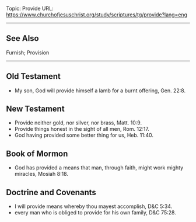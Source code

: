 Topic: Provide
URL: https://www.churchofjesuschrist.org/study/scriptures/tg/provide?lang=eng

---

## See Also

Furnish; Provision

---

## Old Testament

- My son, God will provide himself a lamb for a burnt offering, Gen. 22:8.

## New Testament

- Provide neither gold, nor silver, nor brass, Matt. 10:9.
- Provide things honest in the sight of all men, Rom. 12:17.
- God having provided some better thing for us, Heb. 11:40.

## Book of Mormon

- God has provided a means that man, through faith, might work mighty miracles, Mosiah 8:18.

## Doctrine and Covenants

- I will provide means whereby thou mayest accomplish, D&C 5:34.
- every man who is obliged to provide for his own family, D&C 75:28.


